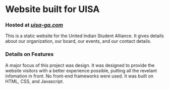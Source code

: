 # Website built for UISA
### Hosted at [*uisa-ga.com*](http://www.uisa-ga.com/)

This is a static website for the United Indian Student Alliance. It gives details about our organization, our board, our events, and our contact details.

### Details on Features 
A major focus of this project was design. It was designed to provide the website visitors with a better experience possible, putting all the revelant infomation in front. No front-end frameworks were used. It was built on HTML, CSS, and Javascript.
